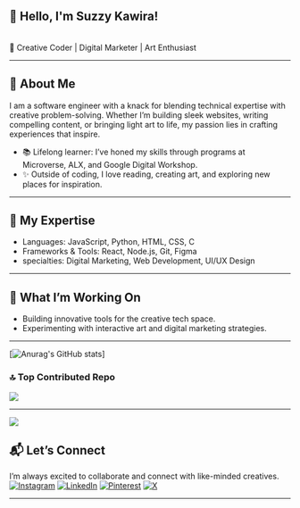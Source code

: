 
## 👋 Hello, I'm Suzzy Kawira!
<br>
🎨 Creative Coder | Digital Marketer | Art Enthusiast

---

## 🚀 About Me  
I am a software engineer with a knack for blending technical expertise with creative problem-solving. Whether I’m building sleek websites, writing compelling content, or bringing light art to life, my passion lies in crafting experiences that inspire.  
 
- 📚 Lifelong learner: I’ve honed my skills through programs at Microverse, ALX, and Google Digital Workshop.  
- ✨ Outside of coding, I love reading, creating art, and exploring new places for inspiration.

---

## 🌟 My Expertise  
- Languages: JavaScript, Python, HTML, CSS, C 
- Frameworks & Tools: React, Node.js, Git, Figma  
- specialties: Digital Marketing, Web Development, UI/UX Design  

---

## 🔧 What I’m Working On  
- Building innovative tools for the creative tech space.    
- Experimenting with interactive art and digital marketing strategies.  

---

[![Anurag's GitHub stats](https://github-readme-stats.vercel.app/api?username=sueKK&show_icons=true&theme=synthwave)]

### 🔝 Top Contributed Repo
![](https://github-contributor-stats.vercel.app/api?username=sueKK&limit=5&theme=synthwave&combine_all_yearly_contributions=true)

---
[![](https://visitcount.itsvg.in/api?id=sueKK&icon=0&color=0)](https://visitcount.itsvg.in)


## 📬 Let’s Connect  
I’m always excited to collaborate and connect with like-minded creatives.  
[![Instagram](https://img.shields.io/badge/Instagram-%23E4405F.svg?logo=Instagram&logoColor=white)](https://instagram.com/s.u.e_kk) [![LinkedIn](https://img.shields.io/badge/LinkedIn-%230077B5.svg?logo=linkedin&logoColor=white)](https://linkedin.com/in/suzzy-kawira) [![Pinterest](https://img.shields.io/badge/Pinterest-%23E60023.svg?logo=Pinterest&logoColor=white)](https://pinterest.com/kawira05) [![X](https://img.shields.io/badge/X-black.svg?logo=X&logoColor=white)](https://x.com/suzzy_k_) 

---
